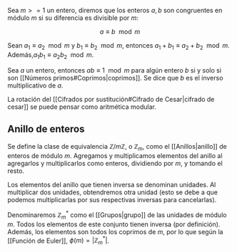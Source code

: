 Sea $m >= 1$ un entero, diremos que los enteros $a,b$ son congruentes en módulo $m$ si su diferencia es divisible por $m$:

$$
a \equiv b \mod m
$$

Sean $a_1 \equiv a_2 \mod m$ y $b_1 \equiv b_2 \mod m$, entonces $a_1 + b_1 \equiv a_2 + b_2 \mod m$. Además,$a_1b_1 \equiv a_2b_2 \mod m$.

Sea $a$ un entero, entonces $ab \equiv 1 \mod m$ para algún entero $b$ si y solo si son [[Números primos#Coprimos|coprimos]]. Se dice que $b$ es el inverso multiplicativo de $a$.

La rotación del [[Cifrados por sustitución#Cifrado de Cesar|cifrado de cesar]] se puede pensar como aritmética modular.

## Anillo de enteros

Se define la clase de equivalencia $\mathbb{Z}/m\mathbb{Z}$, o $\mathbb Z_m$, como el [[Anillos|anillo]] de enteros de módulo $m$. Agregamos y multiplicamos elementos del anillo al agregarlos y multiplicarlos como enteros, dividiendo por $m$, y tomando el resto.

Los elementos del anillo que tienen inversa se denominan unidades. Al multiplicar dos unidades, obtendremos otra unidad (esto se debe a que podemos multiplicarlas por sus respectivas inversas para cancelarlas).

Denominaremos $\mathbb{Z}_m^*$ como el [[Grupos|grupo]] de las unidades de módulo $m$. Todos los elementos de este conjunto tienen inversa (por definición). Además, los elementos son todos los coprimos de $m$, por lo que según la [[Función de Euler]], $\phi(m) = |\mathbb{Z}_m^*|$.
